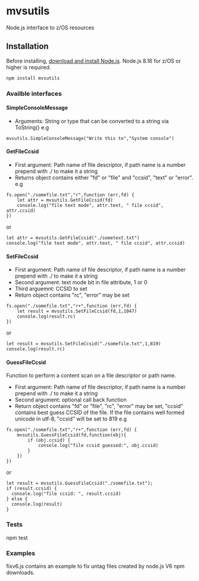 # mvsutils

Node.js interface to z/OS resources

## Installation
<!--
This is a [Node.js](https://nodejs.org/en/) module available through the
[npm registry](https://www.npmjs.com/).
-->
Before installing, [download and install Node.js](https://developer.ibm.com/node/sdk/ztp/).
Node.js 8.16 for z/OS or higher is required.

```bash
npm install mvsutils
```
### Availble interfaces

#### SimpleConsoleMessage
* Arguments: String or type that can be converted to a string via ToString()
e.g
```
mvsutils.SimpleConsoleMessage("Write this to","System console") 
```
#### GetFileCcsid
* First argument: Path name of file descriptor, if path name is a number prepend with ./ to make it a string
* Returns object contains either "fd" or "file" and "ccsid", "text" or "error".
e.g
```
fs.open("./somefile.txt","r",function (err,fd) {
    let attr = mvsutils.GetFileCcsid(fd)
    console.log("file text mode", attr.text, " file ccsid", attr.ccsid)
})
```
or
```
let attr = mvsutils.GetFileCcsid("./sometext.txt")
console.log("file text mode", attr.text, " file ccsid", attr.ccsid)
```
#### SetFileCcsid
* First argument: Path name of file descriptor, if path name is a number prepend with ./ to make it a string
* Second argument: text mode bit in file attribute, 1 or 0
* Third arguemnt: CCSID to set
* Return object contains "rc", "error" may be set
```
fs.open("./somefile.txt","r+",function (err,fd) {
    let result = mvsutils.SetFileCcsid(fd,1,1047)
    console.log(result.rc)
})
```
or
```
let result = mvsutils.SetFileCcsid("./somefile.txt",1,819)
console.log(result.rc)
```
#### GuessFileCcsid
Function to perform a content scan on a file descriptor or path name.
* First argument: Path name of file descriptor, if path name is a number prepend with ./ to make it a string
* Second argument: optional call back function
* Return object contains "fd" or "file", "rc", "error" may be set, "ccsid" contains best guess CCSID of the file.
If the file contains well formed unicode in utf-8, "ccsid" will be set to 819
e.g
```
fs.open("./somefile.txt","r+",function (err,fd) {
    mvsutils.GuessFileCcsid(fd,function(obj){
        if (obj.ccsid) {
            console.log("file ccsid guessed:", obj.ccsid)
        }
    })
})

```
or
```
let result = mvsutils.GuessFileCcsid("./somefile.txt");
if (result.ccsid) {
  console.log("file ccsid: ", result.ccsid)
} else {
  console.log(result)
}

```

### Tests

npm test

### Examples

fixv6.js contains an example to fix untag files created by node.js V6 npm downloads.
